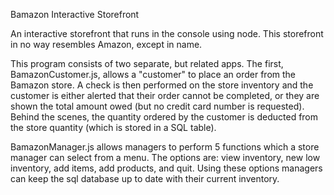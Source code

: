 Bamazon Interactive Storefront

An interactive storefront that runs in the console using node. This storefront in no way resembles Amazon, except in name.

This program consists of two separate, but related apps. The first, BamazonCustomer.js, allows a "customer" to place an order from the Bamazon store. A check is then performed on the store inventory and the customer is either alerted that their order cannot be completed, or they are shown the total amount owed (but no credit card number is requested). Behind the scenes, the quantity ordered by the customer is deducted from the store quantity (which is stored in a SQL table). 

BamazonManager.js allows managers to perform 5 functions which a store manager can select from a menu. The options are: view inventory, new low inventory, add items, add products, and quit. Using these options managers can keep the sql database up to date with their current inventory. 

